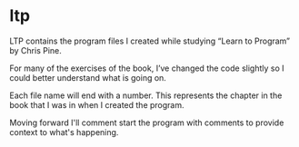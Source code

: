 # ltp
LTP contains the program files I created while studying “Learn to Program” by Chris Pine. 

For many of the exercises of the book, I’ve changed the code slightly so I could better understand what is going on. 

Each file name will end with a number. This represents the chapter in the book that I was in when I created the program.

Moving forward I'll comment start the program with comments to provide context to what's happening.
